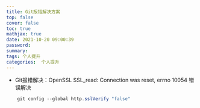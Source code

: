 ```yaml
---
title: Git报错解决方案
top: false
cover: false
toc: true
mathjax: true
date: 2021-10-20 09:00:39
password:
summary:
tags: 个人提升
categories:  个人提升
---
```

- Git报错解决：OpenSSL SSL_read: Connection was reset, errno 10054 错误解决
``` java
    git config --global http.sslVerify "false"
  ```
